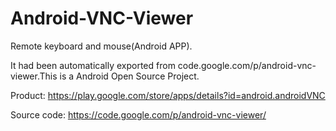 Android-VNC-Viewer
======================================================================
Remote keyboard and mouse(Android APP).

It had been automatically exported from code.google.com/p/android-vnc-viewer.This is a Android Open Source Project.

Product: https://play.google.com/store/apps/details?id=android.androidVNC

Source code: https://code.google.com/p/android-vnc-viewer/
